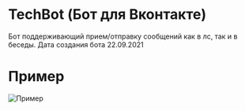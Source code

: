 # TechBot (Бот для Вконтакте)
Бот поддерживающий прием/отправку сообщений как в лс, так и в беседы.
Дата создания бота 22.09.2021

# Пример
![Пример](https://github.com/{username}/{repository}/raw/{branch}/{path}/image.png)
